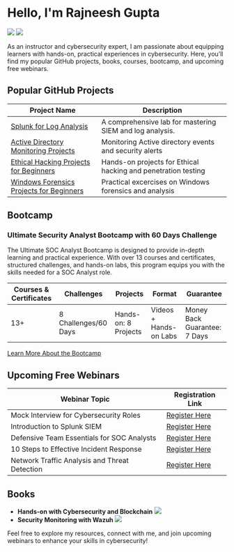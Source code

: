 # Hello, I'm Rajneesh Gupta
<a href="https://www.linkedin.com/in/rajneeshcyber/"><img src="https://img.shields.io/badge/-LinkedIn-0072b1?&style=for-the-badge&logo=linkedin&logoColor=white" /></a>
<a href="https://www.youtube.com/@RajneeshCyber"><img src="https://img.shields.io/badge/-YouTube-FF0000?&style=for-the-badge&logo=YouTube&logoColor=white" /></a>


As an instructor and cybersecurity expert, I am passionate about equipping learners with hands-on, practical experiences in cybersecurity. Here, you’ll find my popular GitHub projects, books, courses, bootcamp, and upcoming free webinars.

## Popular GitHub Projects

| Project Name                                         | Description                                                   |
|------------------------------------------------------|---------------------------------------------------------------|
| [Splunk for Log Analysis](https://github.com/0xrajneesh/Splunk-Projects-For-Beginners)                 | A comprehensive lab for mastering SIEM and log analysis.      |
| [Active Directory Monitoring Projects](https://github.com/0xrajneesh/Active-Directory-Monitoring-Projects)        | Monitoring Active directory events and security alerts      |
| [Ethical Hacking Projects for Beginners](https://github.com/0xrajneesh/Ethical-Hacking-Projects-for-beginners)               | Hands-on projects for Ethical hacking and penetration testing      |
| [Windows Forensics Projects for Beginners](https://github.com/0xrajneesh/Windows-Forensics-Projects-for-Beginners)  | Practical excercises on Windows forensics and analysis |

## Bootcamp

### Ultimate Security Analyst Bootcamp with 60 Days Challenge
The Ultimate SOC Analyst Bootcamp is designed to provide in-depth learning and practical experience. With over 13 courses and certificates, structured challenges, and hands-on labs, this program equips you with the skills needed for a SOC Analyst role.


| Courses & Certificates | Challenges         | Projects       | Format                      | Guarantee            |
|------------------------|--------------------|----------------|-----------------------------|-----------------------|
| 13+                    | 8 Challenges/60 Days | Hands-on: 8 Projects | Videos + Hands-on Labs      | Money Back Guarantee: 7 Days |


[Learn More About the Bootcamp](https://learn.haxsecurity.com/services/securitychallenge)

## Upcoming Free Webinars

| Webinar Topic                                       | Registration Link                               |
|-----------------------------------------------------|-------------------------------------------------|
| Mock Interview for Cybersecurity Roles              | [Register Here](https://yourwebinarlink.com)    |
| Introduction to Splunk SIEM                         | [Register Here](https://yourwebinarlink.com)    |
| Defensive Team Essentials for SOC Analysts          | [Register Here](https://yourwebinarlink.com)    |
| 10 Steps to Effective Incident Response             | [Register Here](https://yourwebinarlink.com)    |
| Network Traffic Analysis and Threat Detection       | [Register Here](https://yourwebinarlink.com)    |




## Books

- **Hands-on with Cybersecurity and Blockchain** <a href="https://www.amazon.in/Hands-Cybersecurity-Blockchain-Implement-protection-ebook/dp/B07DTB3SLX?ref_=ast_author_dp"><img src="https://img.shields.io/badge/-Amazon-FF9900?&style=for-the-badge&logo=Amazon&logoColor=white" /></a> 
- **Security Monitoring with Wazuh** <a href="https://www.amazon.in/Security-Monitoring-Wazuh-hands-enterprise/dp/1837632154/ref=sr_1_3?crid=3HUTRSQHP8JCZ&dib=eyJ2IjoiMSJ9.n-u8AxGbBx7_4_ScEG7qPGuCsmZHDWxFDspT0mTIODN8d_7ghojqiN6QTWZfNhJWg296HJ9iKHnR5uCVHBxt8d5fZ7WbqVmlenW_qoskwligGqlkmpWf9xMD7ArRFUdqiO2xqiaOv4gbnSLUQDtnHP9TeORqJnMg1EeSB_bOvP32_5CDSQUYmPt4nIazEKkOtZCnEWxJeZhCZB_vQDqHLaUp6WDWnH0jYPcQv5ikuhQ.TsXVjxAgFOPlJ4q-bmVcfGSWtGkIAFwBIWGRLTwdPhE&dib_tag=se&keywords=rajneesh+gupta+books&qid=1731494063&sprefix=rajneesh+gupta+book%2Caps%2C183&sr=8-3"><img src="https://img.shields.io/badge/-Amazon-FF9900?&style=for-the-badge&logo=Amazon&logoColor=white" /></a> 

Feel free to explore my resources, connect with me, and join upcoming webinars to enhance your skills in cybersecurity!
